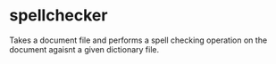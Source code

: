 # spellchecker
Takes a document file and performs a spell checking operation on the document agaisnt a given dictionary file.

